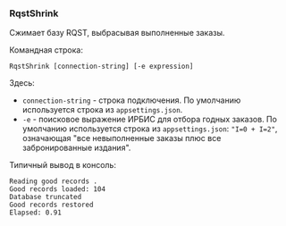 ﻿### RqstShrink

Сжимает базу RQST, выбрасывая выполненные заказы.

Командная строка:

```
RqstShrink [connection-string] [-e expression]
```

Здесь:

* `connection-string` - строка подключения. По умолчанию используется строка из `appsettings.json`.
* `-e` - поисковое выражение ИРБИС для отбора годных заказов. По умолчанию используется строка из `appsettings.json`: `"I=0 + I=2"`, означающая "все невыполненные заказы плюс все забронированные издания".

Типичный вывод в консоль:

```
Reading good records .
Good records loaded: 104
Database truncated
Good records restored
Elapsed: 0.91
```
